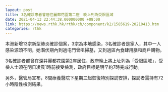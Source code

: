 ```yaml
---
layout: post
title: 3名確診患者曾居住麗都花園第二座　晚上列為受限區域
date: 2021-04-13 22:44:38.000000000 +08:00
link: https://news.rthk.hk/rthk/ch/component/k2/1585619-20210413.htm
categories: rthk
---
```


本港新增13宗新型肺炎確診個案，3宗為本地感染，3名確診者是家人，其中一人感染源頭不明，她潛伏期內到過屯門曾咀掃墓，又到過區內食肆用膳和商戶購物。

3名確診者都曾在深井麗都花園第2座居住，政府晚上將上址列為「受限區域」，受檢人士須在明日凌晨1時前接受檢測，政府目標是明早約7時完成行動。

另外，醫管局宣布，8間療養醫院下星期三起恢復特別探訪安排，探訪者需持有72小時陰性檢測結果。
